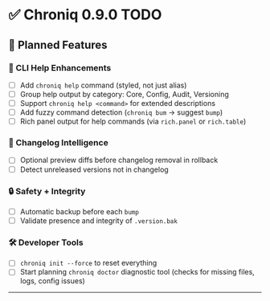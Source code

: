 # ✅ Chroniq 0.9.0 TODO

## 🚀 Planned Features

### 🧭 CLI Help Enhancements
- [ ] Add `chroniq help` command (styled, not just alias)
- [ ] Group help output by category: Core, Config, Audit, Versioning
- [ ] Support `chroniq help <command>` for extended descriptions
- [ ] Add fuzzy command detection (`chroniq bum` → suggest `bump`)
- [ ] Rich panel output for help commands (via `rich.panel` or `rich.table`)

### 🧠 Changelog Intelligence
- [ ] Optional preview diffs before changelog removal in rollback
- [ ] Detect unreleased versions not in changelog

### 🔒 Safety + Integrity
- [ ] Automatic backup before each `bump`
- [ ] Validate presence and integrity of `.version.bak`

### 🛠️ Developer Tools
- [ ] `chroniq init --force` to reset everything
- [ ] Start planning `chroniq doctor` diagnostic tool (checks for missing files, logs, config issues)

---
